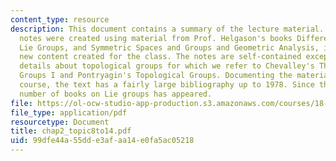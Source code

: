 ```yaml
---
content_type: resource
description: This document contains a summary of the lecture material. These lecture
  notes were created using material from Prof. Helgason's books Differential Geometry,
  Lie Groups, and Symmetric Spaces and Groups and Geometric Analysis, intermixed with
  new content created for the class. The notes are self-contained except for some
  details about topological groups for which we refer to Chevalley's Theory of Lie
  Groups I and Pontryagin's Topological Groups. Documenting the material from the
  course, the text has a fairly large bibliography up to 1978. Since then, a huge
  number of books on Lie groups has appeared.
file: https://ol-ocw-studio-app-production.s3.amazonaws.com/courses/18-755-introduction-to-lie-groups-fall-2004/99dfe44a55dde3afaa14e0fa5ac05218_chap2_topic8to14.pdf
file_type: application/pdf
resourcetype: Document
title: chap2_topic8to14.pdf
uid: 99dfe44a-55dd-e3af-aa14-e0fa5ac05218
---
```

